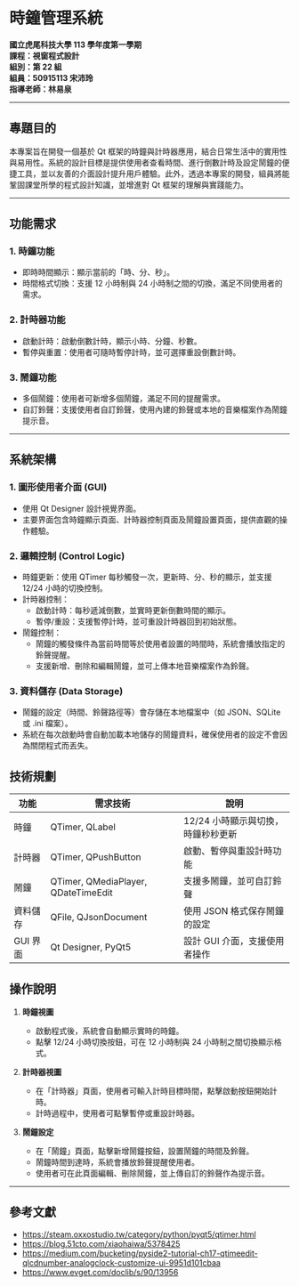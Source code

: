 

# 時鐘管理系統  

**國立虎尾科技大學 113 學年度第一學期**  
**課程：視窗程式設計**  
**組別：第 22 組**  
**組員：50915113 宋沛玲**  
**指導老師：林易泉**  

---

## 專題目的  

本專案旨在開發一個基於 Qt 框架的時鐘與計時器應用，結合日常生活中的實用性與易用性。系統的設計目標是提供使用者查看時間、進行倒數計時及設定鬧鐘的便捷工具，並以友善的介面設計提升用戶體驗。此外，透過本專案的開發，組員將能鞏固課堂所學的程式設計知識，並增進對 Qt 框架的理解與實踐能力。  

---

## 功能需求  

### 1. 時鐘功能  
- 即時時間顯示：顯示當前的「時、分、秒」。  
- 時間格式切換：支援 12 小時制與 24 小時制之間的切換，滿足不同使用者的需求。  

### 2. 計時器功能  
- 啟動計時：啟動倒數計時，顯示小時、分鐘、秒數。  
- 暫停與重置：使用者可隨時暫停計時，並可選擇重設倒數計時。  

### 3. 鬧鐘功能  
- 多個鬧鐘：使用者可新增多個鬧鐘，滿足不同的提醒需求。  
- 自訂鈴聲：支援使用者自訂鈴聲，使用內建的鈴聲或本地的音樂檔案作為鬧鐘提示音。  

---

## 系統架構  

### 1. 圖形使用者介面 (GUI)  
- 使用 Qt Designer 設計視覺界面。  
- 主要界面包含時鐘顯示頁面、計時器控制頁面及鬧鐘設置頁面，提供直觀的操作體驗。  

### 2. 邏輯控制 (Control Logic)  
- 時鐘更新：使用 QTimer 每秒觸發一次，更新時、分、秒的顯示，並支援 12/24 小時的切換控制。  
- 計時器控制：  
  - 啟動計時：每秒遞減倒數，並實時更新倒數時間的顯示。  
  - 暫停/重設：支援暫停計時，並可重設計時器回到初始狀態。  
- 鬧鐘控制：  
  - 鬧鐘的觸發條件為當前時間等於使用者設置的時間時，系統會播放指定的鈴聲提醒。  
  - 支援新增、刪除和編輯鬧鐘，並可上傳本地音樂檔案作為鈴聲。  

### 3. 資料儲存 (Data Storage)  
- 鬧鐘的設定（時間、鈴聲路徑等）會存儲在本地檔案中（如 JSON、SQLite 或 .ini 檔案）。  
- 系統在每次啟動時會自動加載本地儲存的鬧鐘資料，確保使用者的設定不會因為關閉程式而丟失。  


## 技術規劃  

| 功能           | 需求技術          | 說明                          |
|-----------------|-------------------|---------------------------------|
| 時鐘            | QTimer, QLabel     | 12/24 小時顯示與切換，時鐘秒秒更新 |
| 計時器          | QTimer, QPushButton | 啟動、暫停與重設計時功能         |
| 鬧鐘            | QTimer, QMediaPlayer, QDateTimeEdit | 支援多鬧鐘，並可自訂鈴聲           |
| 資料儲存        | QFile, QJsonDocument | 使用 JSON 格式保存鬧鐘的設定      |
| GUI 界面       | Qt Designer, PyQt5  | 設計 GUI 介面，支援使用者操作     |


## 操作說明  

1. **時鐘視圖**  
   - 啟動程式後，系統會自動顯示實時的時鐘。  
   - 點擊 12/24 小時切換按鈕，可在 12 小時制與 24 小時制之間切換顯示格式。  

2. **計時器視圖**  
   - 在「計時器」頁面，使用者可輸入計時目標時間，點擊啟動按鈕開始計時。  
   - 計時過程中，使用者可點擊暫停或重設計時器。  

3. **鬧鐘設定**  
   - 在「鬧鐘」頁面，點擊新增鬧鐘按鈕，設置鬧鐘的時間及鈴聲。  
   - 鬧鐘時間到達時，系統會播放鈴聲提醒使用者。  
   - 使用者可在此頁面編輯、刪除鬧鐘，並上傳自訂的鈴聲作為提示音。  

---
## 參考文獻
 - https://steam.oxxostudio.tw/category/python/pyqt5/qtimer.html
 - https://blog.51cto.com/xiaohaiwa/5378425
 - https://medium.com/bucketing/pyside2-tutorial-ch17-qtimeedit-qlcdnumber-analogclock-customize-ui-9951d101cbaa
 - https://www.evget.com/doclib/s/90/13956


